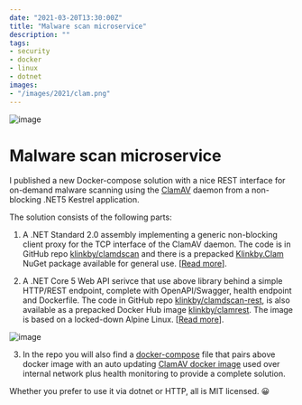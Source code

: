 ```yaml
---
date: "2021-03-20T13:30:00Z"
title: "Malware scan microservice"
description: ""
tags:
- security
- docker
- linux
- dotnet
images:
- "/images/2021/clam.png"
---
```


![image](/images/2021/clam.png)

# Malware scan microservice 

I published a new Docker-compose solution with a nice REST interface for on-demand malware scanning using the [ClamAV](https://www.clamav.net/) daemon from a non-blocking .NET5 Kestrel application.

The solution consists of the following parts:

1. A .NET Standard 2.0 assembly implementing a generic non-blocking client proxy for the TCP interface of the ClamAV daemon. The code is in GitHub repo [klinkby/clamdscan](https://github.com/klinkby/clamdscan) and there is a prepacked [Klinkby.Clam](https://www.nuget.org/packages/Klinkby.Clam) NuGet package available for general use.
\[[Read more](https://github.com/klinkby/clamdscan)\].

2. A .NET Core 5 Web API serivce that use above library behind a simple HTTP/REST endpoint, complete with OpenAPI/Swagger, health endpoint and Dockerfile. The code in GitHub repo [klinkby/clamdscan-rest](https://github.com/klinkby/clamdscan-rest), is also available as a prepacked Docker Hub image [klinkby/clamrest](https://hub.docker.com/r/klinkby/clamrest). The image is based on a locked-down Alpine Linux. \[[Read more](https://github.com/klinkby/clamdscan-rest)\].

![image](/images/2021/clamrest.png)

3. In the repo you will also find a [docker-compose](https://github.com/klinkby/clamdscan-rest/blob/main/docker-compose.yml) file that pairs above docker image with an auto updating [ClamAV docker image](https://hub.docker.com/r/mkodockx/docker-clamav) used over internal network plus health monitoring to provide a complete solution.


Whether you prefer to use it via dotnet or HTTP, all is MIT licensed. 😀 